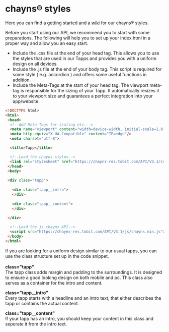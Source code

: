 # chayns® styles
Here you can find a getting started and a [wiki](https://github.com/TobitSoftware/chayns-css/wiki) for our chayns® styles.

Before you start using our API, we recommend you to start with some preparations. The following will help you to set up your index.html in a proper way and allow you an easy start.
* Include the .css file at the end of your head tag. This allows you to use the styles that are used in our Tapps and provides you with a uniform design on all devices. 
* Include the .js file at the end of your body tag. This script is required for some style ( e.g. accordion ) and offers some useful functions in addition.
* Include the Meta-Tags at the start of your head tag. The viewport meta-tag is responsible for the sizing of your Tapp. It automatically resizes it to your viewport size and guarantees a perfect integration into your app/website.

```HTML
<!DOCTYPE html>
<html>
 <head>
  <!--Add Meta-Tags for scaling etc.-->
  <meta name="viewport" content="width=device-width, initial-scale=1.0, user-scalable=no, minimum-scale=1, maximum-scale=1"/>
  <meta http-equiv="X-UA-Compatible" content="IE=edge"/>
  <meta charset="utf-8">

  <title>Tapp</title>

  <!--Load the chayns styles-->
  <link rel="stylesheet" href="https://chayns-res.tobit.com/API/V3.1/css/chayns.min.css">
 </head>
 <body>
 
 <div class="tapp">
 
   <div class="tapp__intro">
   </div>
 
   <div class="tapp__content">
   </div>
 
 </div>

  <!--Load the js chayns API-->
  <script src="https://chayns-res.tobit.com/API/V3.1/js/chayns.min.js"></script>
 </body>
</html>
```

If you are looking for a uniform design similar to our usual tapps, you can use the class structure set up in the code snippet.<br><br>
<b>class="tapp"</b><br>
The tapp class adds margin and padding to the surroundings. It is designed to ensure a good looking design on both mobile and pc. This class also serves as a container for the intro and content.

<b>class="tapp__intro"</b><br>
Every tapp starts with a headline and an intro text, that either describes the tapp or contains the actual content.

<b>class="tapp__content"</b><br>
If your tapp has an intro, you should keep your content in this class and seperate it from the intro text.
